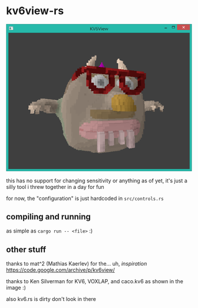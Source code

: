 # kv6view-rs
![caco.kv6](kv6view-rs.png)

this has no support for changing sensitivity or anything as of yet, it's just a silly tool i threw together in a day for fun

for now, the "configuration" is just hardcoded in `src/controls.rs`

## compiling and running

as simple as `cargo run -- <file>` :)

## other stuff

thanks to mat^2 (Mathias Kaerlev) for the... uh, *inspiration*
<https://code.google.com/archive/p/kv6view/>

thanks to Ken Silverman for KV6, VOXLAP, and caco.kv6 as shown in the image :)

also kv6.rs is dirty don't look in there